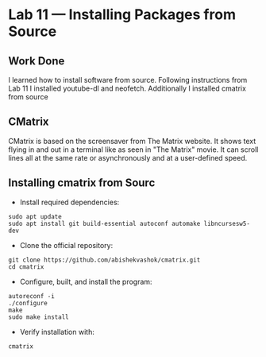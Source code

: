# Lab 11 — Installing Packages from Source

## Work Done

I learned how to install software from source. Following instructions from Lab 11 I installed youtube-dl and neofetch. Additionally I installed cmatrix from source

## CMatrix

CMatrix is based on the screensaver from The Matrix website. It shows text flying in and out in a terminal like as seen in "The Matrix" movie. It can scroll lines all at the same rate or asynchronously and at a user-defined speed.

## Installing cmatrix from Sourc

- Install required dependencies:
```
sudo apt update
sudo apt install git build-essential autoconf automake libncursesw5-dev
```
- Clone the official repository:
```
git clone https://github.com/abishekvashok/cmatrix.git
cd cmatrix
```
- Configure, built, and install the program:
```
autoreconf -i
./configure
make
sudo make install
```
- Verify installation with:
```
cmatrix
```

